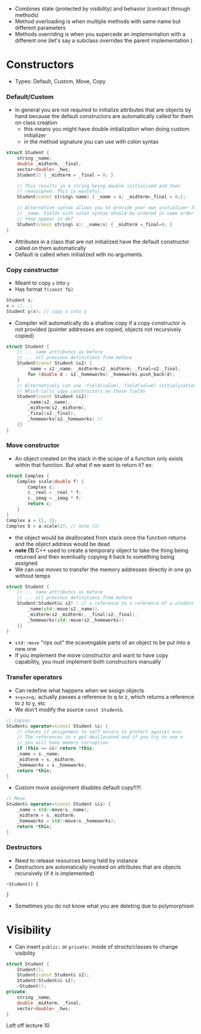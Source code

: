 - Combines state (protected by visibility) and behavior (contract through methods)
- Method overloading is when multiple methods with same name but different parameters
- Methods overriding is when you supercede an implementation with a different one (let's say a subclass overrides the parent implementation )

# Constructors
- Types: Default, Custom, Move, Copy

### Default/Custom
- In general you are not required to initialize attributes that are objects by hand because the default constructors are automatically called for them on class creation
	- this means you might have double initialization when doing custom initializer 
	- in the method signature you can use with colon syntax
```c++
struct Student {
    string _name;
    double _midterm, _final;
    vector<double> _hws;
    Student() { _midterm = _final = 0; }

	// This results in a string being double initialized and then 
	// reassigned. This is wasteful.
	Student(const string& name) { _name = s; _midterm=_final = 0;};

	// Alternative syntax allows you to provide your own initializer for
	// _name. Fields with colon syntax should be ordered in same order
	// they appear in def
    Student(const string& s): _name(s) { _midterm =_final=0; }
}
```

- Attributes in a class that are not initialized have the default constructor called on them automatically
- Default is called when initialized with no arguments.

### Copy constructor
- Meant to copy `x` into `y`
- Has format `T(const T&)`
```c++
Student x;
x = //...;
Student y(x); // copy x into y
```

- Compiler will automatically do a shallow copy if a copy constructor is not provided (pointer addresses are copied, objects not recursively copied) 
```c++
struct Student {
    // ... same attributes as before
	// ... all previous definitions from before
	Student(const Student &s2) {
		_name = s2._name; _midterm=s2._midterm; _final=s2._final;
		for (double d : s2._homeworks) _homeworks.push_back(d);
	}
	// Alternatively can use :field(value), field(value) initialization
	// Which calls copy constructors on those fields
	Student(const Student &s2): 
		_name(s2._name), 
		_midterm(s2._midterm),
		_final(s2._final),
		_homeworks(s2._homeworks) // 
	{}
}
```

### Move constructor
- An object created on the stack in the scope of a function only exists within that function. But what if we want to return it?
ex:
```c++
struct Complex {
	Complex scale(double f) {
		Complex c;
		c._real = _real * f;
		c._imag = _imag * f;
		return c;	
	}
}
Complex a = {1, 1};
Complex b = a.scale(2); // note (1)
```

- the object would be deallocated from stack once the function returns and the object address would be dead
- **note (1)** C++ used to create a temporary object to take the thing being returned and then eventually copying it back to something being assigned
- We can use *moves* to transfer the memory addresses directly in one go without temps

```c++
struct Student {
    // ... same attributes as before
	// ... all previous definitions from before
	Student(Student&& s2) : // a reference to a reference of a student
		_name(std::move(s2._name)),
		_midterm(s2._midterm), _final(s2._final),
		_homeworks(std::move(s2._homeworks))
	{}
}
```
- `std::move` "rips out" the scavengable parts of an object to be put into a new one
- If you implement the move constructor and want to have copy capability, you must implement both constructors manually

### Transfer operators
- Can redefine what happens when we assign objects
- `x=y=z=q;` actually passes a reference to q to z, which returns a reference to z to y, etc
- We don't modify the source `const Student&`
```c++
// Copies
Student& operator=(const Student &s) {
	// checks if assignment to self occurs to protect against x=x;
	// The references in x get deallocated and if you try to use x
	// you will have memory corruption
	if (this == &s) return *this; 
	_name = s._name;
	_midterm = s._midterm;
	_homeworks = s._homeworks;
	return *this;
}
```

- Custom move assignment disables default copy!!!!!
```c++
// Move
Student& operator=(const Student &&s) {
	_name = std::move(s._name);
	_midterm = s._midterm;
	_homeworks = std::move(s._homeworks);
	return *this;
}
```

### Destructors
- Need to release resources being held by instance
- Destructors are automatically invoked on attributes that are objects recursively (if it is implemented)
```
~Student() {

}
```
- Sometimes you do not know what you are deleting due to polymorphism

# Visibility
- Can insert `public:` or `private:` inside of structs/classes to change visibility
```c++
struct Student {
    Student();
    Student(const Student& s2);
    Student(Student&& s2);
    ~Student();
private:
    string _name;
    double _midterm, _final;
    vector<double> _hws;
}
```


Left off lecture 10